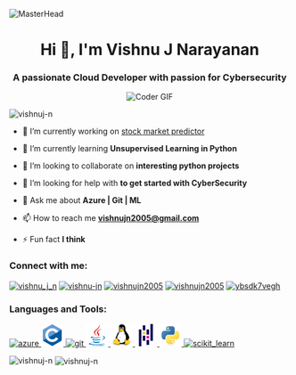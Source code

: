 ![MasterHead](https://github.com/user-attachments/assets/7834a2e7-5c0e-4b38-8fce-04c574a90cfc)

<h1 align="center">Hi 👋, I'm Vishnu J Narayanan</h1>
<h3 align="center">A passionate Cloud Developer with passion for Cybersecurity</h3>
<p align="center"><img src="https://media.giphy.com/media/SWoSkN6DxTszqIKEqv/giphy.gif" alt="Coder GIF" width="500"></p>
<p align="left"> <img src="https://komarev.com/ghpvc/?username=vishnuj-n&label=Profile%20views&color=0e75b6&style=flat" alt="vishnuj-n" /> </p>

- 🔭 I’m currently working on [stock market predictor](https://github.com/Vishnuj-n/stock-market-predictor)

- 🌱 I’m currently learning **Unsupervised Learning in Python**

- 👯 I’m looking to collaborate on **interesting python projects**

- 🤝 I’m looking for help with **to get started with CyberSecurity**

- 💬 Ask me about **Azure | Git | ML**

- 📫 How to reach me **vishnujn2005@gmail.com**

- ⚡ Fun fact **I think**

<h3 align="left">Connect with me:</h3>
<p align="left">
<a href="https://twitter.com/vishnu_j_n" target="blank"><img align="center" src="https://raw.githubusercontent.com/rahuldkjain/github-profile-readme-generator/master/src/images/icons/Social/twitter.svg" alt="vishnu_j_n" height="30" width="40" /></a>
<a href="https://linkedin.com/in/vishnu-jn" target="blank"><img align="center" src="https://raw.githubusercontent.com/rahuldkjain/github-profile-readme-generator/master/src/images/icons/Social/linked-in-alt.svg" alt="vishnu-jn" height="30" width="40" /></a>
<a href="https://kaggle.com/vishnujn2005" target="blank"><img align="center" src="https://raw.githubusercontent.com/rahuldkjain/github-profile-readme-generator/master/src/images/icons/Social/kaggle.svg" alt="vishnujn2005" height="30" width="40" /></a>
<a href="https://instagram.com/vishnujn2005" target="blank"><img align="center" src="https://raw.githubusercontent.com/rahuldkjain/github-profile-readme-generator/master/src/images/icons/Social/instagram.svg" alt="vishnujn2005" height="30" width="40" /></a>
<a href="https://www.leetcode.com/ybsdk7vegh" target="blank"><img align="center" src="https://raw.githubusercontent.com/rahuldkjain/github-profile-readme-generator/master/src/images/icons/Social/leet-code.svg" alt="ybsdk7vegh" height="30" width="40" /></a>
</p>

<h3 align="left">Languages and Tools:</h3>
<p align="left"> <a href="https://azure.microsoft.com/en-in/" target="_blank" rel="noreferrer"> <img src="https://www.vectorlogo.zone/logos/microsoft_azure/microsoft_azure-icon.svg" alt="azure" width="40" height="40"/> </a> <a href="https://www.cprogramming.com/" target="_blank" rel="noreferrer"> <img src="https://raw.githubusercontent.com/devicons/devicon/master/icons/c/c-original.svg" alt="c" width="40" height="40"/> </a> <a href="https://git-scm.com/" target="_blank" rel="noreferrer"> <img src="https://www.vectorlogo.zone/logos/git-scm/git-scm-icon.svg" alt="git" width="40" height="40"/> </a> <a href="https://www.java.com" target="_blank" rel="noreferrer"> <img src="https://raw.githubusercontent.com/devicons/devicon/master/icons/java/java-original.svg" alt="java" width="40" height="40"/> </a> <a href="https://www.linux.org/" target="_blank" rel="noreferrer"> <img src="https://raw.githubusercontent.com/devicons/devicon/master/icons/linux/linux-original.svg" alt="linux" width="40" height="40"/> </a> <a href="https://pandas.pydata.org/" target="_blank" rel="noreferrer"> <img src="https://raw.githubusercontent.com/devicons/devicon/2ae2a900d2f041da66e950e4d48052658d850630/icons/pandas/pandas-original.svg" alt="pandas" width="40" height="40"/> </a> <a href="https://www.python.org" target="_blank" rel="noreferrer"> <img src="https://raw.githubusercontent.com/devicons/devicon/master/icons/python/python-original.svg" alt="python" width="40" height="40"/> </a> <a href="https://scikit-learn.org/" target="_blank" rel="noreferrer"> <img src="https://upload.wikimedia.org/wikipedia/commons/0/05/Scikit_learn_logo_small.svg" alt="scikit_learn" width="40" height="40"/> </a> </p>

<p><img align="left" src="https://github-readme-stats.vercel.app/api/top-langs?username=vishnuj-n&show_icons=true&locale=en&layout=compact" alt="vishnuj-n" /></p>

<p>&nbsp;<img align="center" src="https://github-readme-stats.vercel.app/api?username=vishnuj-n&show_icons=true&locale=en" alt="vishnuj-n" /></p>
